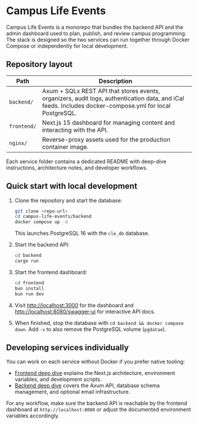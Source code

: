 # Campus Life Events

Campus Life Events is a monorepo that bundles the backend API and the admin dashboard used to plan, publish, and review campus programming. The stack is designed so the two services can run together through Docker Compose or independently for local development.

## Repository layout

| Path | Description |
| --- | --- |
| `backend/` | Axum + SQLx REST API that stores events, organizers, audit logs, authentication data, and iCal feeds. Includes docker-compose.yml for local PostgreSQL. |
| `frontend/` | Next.js 15 dashboard for managing content and interacting with the API. |
| `nginx/` | Reverse-proxy assets used for the production container image. |

Each service folder contains a dedicated README with deep-dive instructions, architecture notes, and developer workflows.

## Quick start with local development

1. Clone the repository and start the database:

   ```bash
   git clone <repo-url>
   cd campus-life-events/backend
   docker compose up -d
   ```

   This launches PostgreSQL 16 with the `cle_db` database.

2. Start the backend API:

   ```bash
   cd backend
   cargo run
   ```

3. Start the frontend dashboard:

   ```bash
   cd frontend
   bun install
   bun run dev
   ```

4. Visit [http://localhost:3000](http://localhost:3000) for the dashboard and [http://localhost:8080/swagger-ui](http://localhost:8080/swagger-ui) for interactive API docs.
5. When finished, stop the database with `cd backend && docker compose down`. Add `-v` to also remove the PostgreSQL volume (`pgdatae`).

## Developing services individually

You can work on each service without Docker if you prefer native tooling:

- [Frontend deep dive](frontend/README.md) explains the Next.js architecture, environment variables, and development scripts.
- [Backend deep dive](backend/README.md) covers the Axum API, database schema management, and optional email infrastructure.

For any workflow, make sure the backend API is reachable by the frontend dashboard at `http://localhost:8080` or adjust the documented environment variables accordingly.
